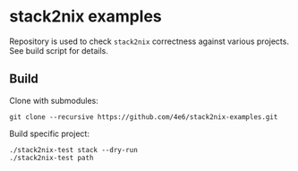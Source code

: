 # stack2nix examples

Repository is used to check `stack2nix` correctness against various projects.
See build script for details.

## Build

Clone with submodules:

```
git clone --recursive https://github.com/4e6/stack2nix-examples.git
```

Build specific project:

```
./stack2nix-test stack --dry-run
./stack2nix-test path
```
